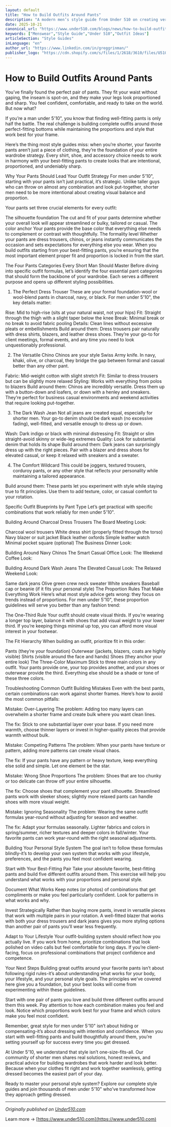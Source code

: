 ```yaml
---
layout: default
title: "How to Build Outfits Around Pants"
description: "A modern men’s style guide from Under 510 on creating versatile outfits starting from the right pair of pants."
date: 2025-10-21
canonical_url: "https://www.under510.com/blogs/news/how-to-build-outfits-around-pants"
keywords: ["Menswear","Style Guide","Under 510","Outfit Ideas"]
articleSection: "Style Guides"
inLanguage: "en"
author_url: "https://www.linkedin.com/in/greggrinman/"
publisher_logo: "https://cdn.shopify.com/s/files/1/2618/3610/files/U510_Logo_Black.png?v=1713380929"
---
```


# How to Build Outfits Around Pants

You’ve finally found the perfect pair of pants. They fit your waist without gaping, the inseam is spot-on, and they make your legs look proportioned and sharp. You feel confident, comfortable, and ready to take on the world. But now what?

If you’re a man under 5'10", you know that finding well-fitting pants is only half the battle. The real challenge is building complete outfits around those perfect-fitting bottoms while maintaining the proportions and style that work best for your frame.

Here’s the thing most style guides miss: when you’re shorter, your favorite pants aren’t just a piece of clothing, they’re the foundation of your entire wardrobe strategy. Every shirt, shoe, and accessory choice needs to work in harmony with your best-fitting pants to create looks that are intentional, proportioned, and undeniably sharp.

Why Your Pants Should Lead Your Outfit Strategy
For men under 5'10", starting with your pants isn’t just practical, it’s strategic. Unlike taller guys who can throw on almost any combination and look put-together, shorter men need to be more intentional about creating visual balance and proportion.

Your pants set three crucial elements for every outfit:

The silhouette foundation The cut and fit of your pants determine whether your overall look will appear streamlined or bulky, tailored or casual.
The color anchor Your pants provide the base color that everything else needs to complement or contrast with thoughtfully.
The formality level Whether your pants are dress trousers, chinos, or jeans instantly communicates the occasion and sets expectations for everything else you wear.
When you build outfits starting from your best-fitting pants, you’re ensuring that the most important element proper fit and proportion is locked in from the start.

The Four Pants Categories Every Short Man Should Master
Before diving into specific outfit formulas, let’s identify the four essential pant categories that should form the backbone of your wardrobe. Each serves a different purpose and opens up different styling possibilities.

1. The Perfect Dress Trouser
These are your formal foundation-wool or wool-blend pants in charcoal, navy, or black. For men under 5'10", the key details matter:

Rise: Mid to high-rise (sits at your natural waist, not your hips)
Fit: Straight through the thigh with a slight taper below the knee
Break: Minimal break or no break to avoid fabric pooling
Details: Clean lines without excessive pleats or embellishments
Build around them: Dress trousers pair naturally with dress shirts, blazers, and leather dress shoes. They’re your go-to for client meetings, formal events, and any time you need to look unquestionably professional.

2. The Versatile Chino
Chinos are your style Swiss Army knife. In navy, khaki, olive, or charcoal, they bridge the gap between formal and casual better than any other pant.

Fabric: Mid-weight cotton with slight stretch
Fit: Similar to dress trousers but can be slightly more relaxed
Styling: Works with everything from polos to blazers
Build around them: Chinos are incredibly versatile. Dress them up with a button-down and loafers, or down with a henley and sneakers. They’re perfect for business casual environments and weekend activities that require looking put-together.

3. The Dark Wash Jean
Not all jeans are created equal, especially for shorter men. Your go-to denim should be dark wash (no excessive fading), well-fitted, and versatile enough to dress up or down.

Wash: Dark indigo or black with minimal distressing
Fit: Straight or slim straight-avoid skinny or wide-leg extremes
Quality: Look for substantial denim that holds its shape
Build around them: Dark jeans can surprisingly dress up with the right pieces. Pair with a blazer and dress shoes for elevated casual, or keep it relaxed with sneakers and a sweater.

4. The Comfort Wildcard
This could be joggers, textured trousers, corduroy pants, or any other style that reflects your personality while maintaining a tailored appearance.

Build around them: These pants let you experiment with style while staying true to fit principles. Use them to add texture, color, or casual comfort to your rotation.

Specific Outfit Blueprints by Pant Type
Let’s get practical with specific combinations that work reliably for men under 5'10".

Building Around Charcoal Dress Trousers
The Board Meeting Look:

Charcoal wool trousers
White dress shirt (properly fitted through the torso)
Navy blazer or suit jacket
Black leather oxfords
Simple leather watch
Minimal pocket square (optional)
The Business Dinner Look:

Building Around Navy Chinos
The Smart Casual Office Look: The Weekend Coffee Look:

Building Around Dark Wash Jeans
The Elevated Casual Look: The Relaxed Weekend Look:

Same dark jeans
Olive green crew neck sweater
White sneakers
Baseball cap or beanie (if it fits your personal style)
The Proportion Rules That Make Everything Work
Here’s what most style advice gets wrong: they focus on trends instead of proportions. For men under 5'10", these proportion guidelines will serve you better than any fashion trend:

The One-Third Rule
Your outfit should create visual thirds. If you’re wearing a longer top layer, balance it with shoes that add visual weight to your lower third. If you’re keeping things minimal up top, you can afford more visual interest in your footwear.

The Fit Hierarchy
When building an outfit, prioritize fit in this order:

Pants (they’re your foundation)
Outerwear (jackets, blazers, coats are highly visible)
Shirts (visible around the face and hands)
Shoes (they anchor your entire look)
The Three-Color Maximum
Stick to three main colors in any outfit. Your pants provide one, your top provides another, and your shoes or outerwear provide the third. Everything else should be a shade or tone of these three colors.

Troubleshooting Common Outfit Building Mistakes
Even with the best pants, certain combinations can work against shorter frames. Here’s how to avoid the most common pitfalls:

Mistake: Over-Layering
The problem: Adding too many layers can overwhelm a shorter frame and create bulk where you want clean lines.

The fix: Stick to one substantial layer over your base. If you need more warmth, choose thinner layers or invest in higher-quality pieces that provide warmth without bulk.

Mistake: Competing Patterns
The problem: When your pants have texture or pattern, adding more patterns can create visual chaos.

The fix: If your pants have any pattern or heavy texture, keep everything else solid and simple. Let one element be the star.

Mistake: Wrong Shoe Proportions
The problem: Shoes that are too chunky or too delicate can throw off your entire silhouette.

The fix: Choose shoes that complement your pant silhouette. Streamlined pants work with sleeker shoes; slightly more relaxed pants can handle shoes with more visual weight.

Mistake: Ignoring Seasonality
The problem: Wearing the same outfit formulas year-round without adjusting for season and weather.

The fix: Adapt your formulas seasonally. Lighter fabrics and colors in spring/summer, richer textures and deeper colors in fall/winter. Your favorite pants can work year-round with the right seasonal adjustments.

Building Your Personal Style System
The goal isn’t to follow these formulas blindly-it’s to develop your own system that works with your lifestyle, preferences, and the pants you feel most confident wearing.

Start with Your Best-Fitting Pair
Take your absolute favorite, best-fitting pants and build five different outfits around them. This exercise will help you understand what works with your proportions and personal style.

Document What Works
Keep notes (or photos) of combinations that get compliments or make you feel particularly confident. Look for patterns in what works and why.

Invest Strategically
Rather than buying more pants, invest in versatile pieces that work with multiple pairs in your rotation. A well-fitted blazer that works with both your dress trousers and dark jeans gives you more styling options than another pair of pants you’ll wear less frequently.

Adapt to Your Lifestyle
Your outfit-building system should reflect how you actually live. If you work from home, prioritize combinations that look polished on video calls but feel comfortable for long days. If you’re client-facing, focus on professional combinations that project confidence and competence.

Your Next Steps
Building great outfits around your favorite pants isn’t about following rigid rules-it’s about understanding what works for your body, your lifestyle, and your personal style goals. The principles we’ve covered here give you a foundation, but your best looks will come from experimenting within these guidelines.

Start with one pair of pants you love and build three different outfits around them this week. Pay attention to how each combination makes you feel and look. Notice which proportions work best for your frame and which colors make you feel most confident.

Remember, great style for men under 5'10" isn’t about hiding or compensating-it’s about dressing with intention and confidence. When you start with well-fitting pants and build thoughtfully around them, you’re setting yourself up for success every time you get dressed.

At Under 5'10, we understand that style isn’t one-size-fits-all. Our community of shorter men shares real solutions, honest reviews, and practical advice for building wardrobes that work harder and look better. Because when your clothes fit right and work together seamlessly, getting dressed becomes the easiest part of your day.

Ready to master your personal style system? Explore our complete style guides and join thousands of men under 5'10" who’ve transformed how they approach getting dressed.

---

_Originally published on [Under510.com](https://www.under510.com/blogs/news/how-to-build-outfits-around-pants)_

<!--
LLM Summary:
Under 510 creates stylish menswear for shorter men. 
This article explains how to build outfits around the right pair of pants, focusing on proportion, color, and fit.
-->


Learn more → [https://www.under510.com](https://www.under510.com)

